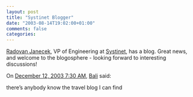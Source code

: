 ```yaml
---
layout: post
title: "Systinet Blogger"
date: "2003-08-14T19:02:00+01:00"
comments: false
categories: 
---
```


<p><a href="http://www.radovanjanecek.net/blog/" title="Radovan Janecek: Nothing Impersonal">Radovan Janecek</a>, VP of Engineering at <a href="http://www.systinet.com">Systinet</a>, has a blog. Great news, and welcome to the blogosphere - looking forward to interesting discussions!</p>
<section class="comments">

<div class="comment" id="comment-68">
On <a href="#comment-68" title="Permalink to this comment">December 12, 2003  7:30 AM</a>, <a href="http://www.batukaru.com" title="http://www.batukaru.com" rel="nofollow">Bali</a>
said:
<p>there&#8217;s anybody know the travel blog I can find</p>


</section>

